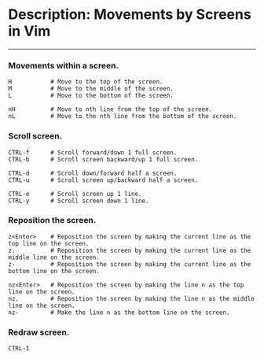 # Description: Movements by Screens in Vim
------------------------------------------

### Movements within a screen.
```
H           # Move to the top of the screen.
M           # Move to the middle of the screen.
L           # Move to the bottom of the screen.

nH          # Move to nth line from the top of the screen.
nL          # Move to the nth line from the bottom of the screen.
```

### Scroll screen.
```
CTRL-f      # Scroll forward/down 1 full screen.
CTRL-b      # Scroll screen backward/up 1 full screen.

CTRL-d      # Scroll down/forward half a screen.
CTRL-u      # Scroll screen up/backward half a screen.

CTRL-e      # Scroll screen up 1 line.
CTRL-y      # Scroll screen down 1 line.
```

### Reposition the screen.
```
z<Enter>    # Reposition the screen by making the current line as the top line on the screen.
z.          # Reposition the screen by making the current line as the middle line on the screen.
z-          # Reposition the screen by making the current line as the bottom line on the screen.

nz<Enter>   # Reposition the screen by making the line n as the top line on the screen.
nz.         # Reposition the screen by making the line n as the middle line on the screen.
nz-         # Make the line n as the bottom line on the screen.
```

### Redraw screen.
```
CTRL-I
```
